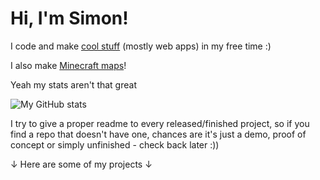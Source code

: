 # Hi, I'm Simon!

I code and make [cool stuff](https://simondmc.com/websites) (mostly web apps) in my free time :)

I also make [Minecraft maps](https://simondmc.com/maps)!

Yeah my stats aren't that great

![My GitHub stats](https://github-readme-stats.vercel.app/api?username=SimonDMC&show_icons=true&theme=react)

I try to give a proper readme to every released/finished project, so if you find a repo that doesn't have one, chances are it's just a demo, proof of concept or simply unfinished - check back later :))

↓ Here are some of my projects ↓
